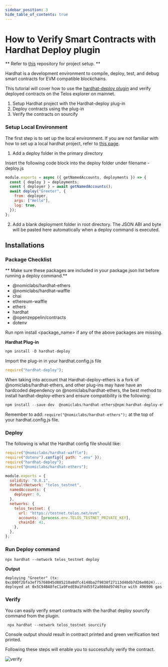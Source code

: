 ```yaml
---
sidebar_position: 3
hide_table_of_contents: true
---
```


# How to Verify Smart Contracts with Hardhat Deploy plugin

** Refer to [this](https://github.com/nathanduft44/telos_hardhat_deploy) repository for project setup. **

Hardhat is a development environment to compile, deploy, test, and debug smart contracts for EVM compatible blockchains.

This tutorial will cover how to use the [hardhat-deploy plugin](https://github.com/wighawag/hardhat-deploy) and verify deployed contracts on the Telos explorer on mainnet.

1. Setup Hardhat project with the Hardhat-deploy plug-in
2. Deploy contracts using the plug-in
3. Verify the contracts on sourcify

### Setup Local Environment

The first step is to set up the local environment. If you are not familiar with how to set up a local hardhat project, refer to [this page](https://hardhat.org/tutorial/setting-up-the-environment.html).

1. Add a deploy folder in the primary directory

Insert the following code block into the deploy folder under filename - deploy.js

```js title="hardhat_project/deploy/00_deploy_my_contract.js"
module.exports = async ({ getNamedAccounts, deployments }) => {
  const { deploy } = deployments;
  const { deployer } = await getNamedAccounts();
  await deploy("Greeter", {
    from: deployer,
    args: ["Hello"],
    log: true,
  });
};
```

2. Add a blank deployment folder in root directory. The JSON ABI and byte will be pasted here automatically when a deploy command is executed.

## Installations

### Package Checklist

** Make sure these packages are included in your package.json list before running a deploy command.**

- @nomiclabs/hardhat-ethers
- @nomiclabs/hardhat-waffle
- chai
- ethereum-waffle
- ethers
- hardhat
- @openzeppelin/contracts
- dotenv

Run npm install <package_name> if any of the above packages are missing.

**Hardhat Plug-in**

```js title="desktop/Basic_hardhat_project"
npm install -D hardhat-deploy
```

Import the plug-in in your hardhat.config.js file

```js title="/hardhat.config.js"
require("hardhat-deploy");
```

When taking into account that Hardhat-deploy-ethers is a fork of @nomiclabs/hardhat-ethers, and other plug-ins may have have an hardcoded dependency on @nomiclabs/hardhat-ethers, the best method to install hardhat-deploy-ethers and ensure compatibility is the following:

```js title="/Basic_hardhat_project"
npm install --save-dev  @nomiclabs/hardhat-ethers@npm:hardhat-deploy-ethers ethers
```

Remember to add: `require("@nomiclabs/hardhat-ethers");` at the top of your hardhat.config.js file.

### Deploy

The following is what the Hardhat config file should like:

```js title="/hardhat.config.js"
require("@nomiclabs/hardhat-waffle");
require("dotenv").config({ path: ".env" });
require("hardhat-deploy");
require("@nomiclabs/hardhat-ethers");

module.exports = {
  solidity: "0.8.1",
  defaultNetwork: "telos_testnet",
  namedAccounts: {
    deployer: 0,
  },
  networks: {
    telos_testnet: {
      url: "https://testnet.telos.net/evm",
      accounts: [process.env.TELOS_TESTNET_PRIVATE_KEY],
      chainId: 41,
    },
  },
};
```

### Run Deploy command

```
npx hardhat --network telos_testnet deploy
```

**Output**

```
deploying "Greeter" (tx: 0xc800f2bfa3ef75768045d885210a8dfc4148ba2f9838f27113d40db7d26e0024)...: deployed at 0x5C94BA8feC1a9FedE0a1Fdd55f2a860Ad97467ce with 496906 gas
```

### Verify

You can easily verify smart contracts with the hardhat deploy sourcify command from the plugin.

` npx hardhat --network telos_testnet sourcify`

Console output should result in contract printed and green verification text printed.

Following these steps will enable you to successfully verify the contract.

![verify](/img/verify.png)
